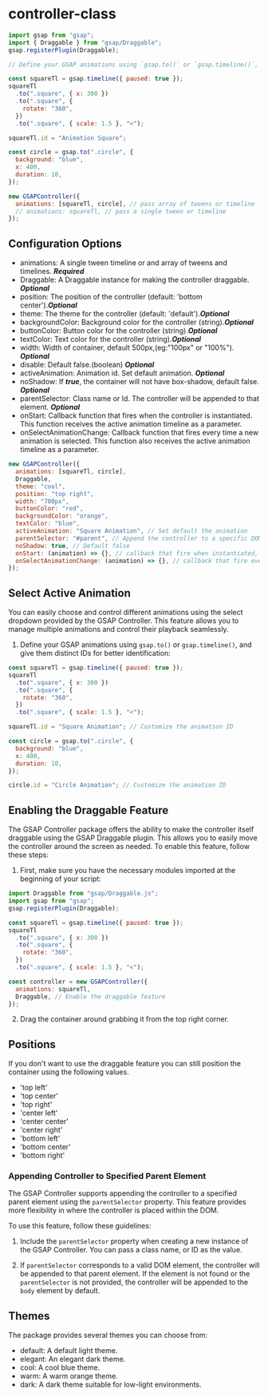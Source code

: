 # controller-class

```js
import gsap from "gsap";
import { Draggable } from "gsap/Draggable";
gsap.registerPlugin(Draggable);

// Define your GSAP animations using `gsap.to()` or `gsap.timeline()`, and give them distinct IDs for better identification:

const squareTl = gsap.timeline({ paused: true });
squareTl
  .to(".square", { x: 300 })
  .to(".square", {
    rotate: "360",
  })
  .to(".square", { scale: 1.5 }, "<");

squareTl.id = "Animation Square";

const circle = gsap.to(".circle", {
  background: "blue",
  x: 400,
  duration: 10,
});

new GSAPController({
  animations: [squareTl, circle], // pass array of tweens or timeline
  // animations: squareTl, // pass a single tween or timeline
});
```

## Configuration Options

- animations: A single tween timeline or and array of tweens and timelines. **_Required_**
- Draggable: A Draggable instance for making the controller draggable. **_Optional_**
- position: The position of the controller (default: 'bottom center').**_Optional_**
- theme: The theme for the controller (default: 'default').**_Optional_**
- backgroundColor: Background color for the controller (string).**_Optional_**
- buttonColor: Button color for the controller (string).**_Optional_**
- textColor: Text color for the controller (string).**_Optional_**
- width: Width of container, default 500px,(eg:"100px" or "100%"). **_Optional_**
- disable: Default false.(boolean) **_Optional_**
- activeAnimation: Animation id. Set default animation. **_Optional_**
- noShadow: If **_true_**, the container will not have box-shadow, default false. **_Optional_**
- parentSelector: Class name or Id. The controller will be appended to that element. **_Optional_**
- onStart: Callback function that fires when the controller is instantiated. This function receives the active animation timeline as a parameter.
- onSelectAnimationChange: Callback function that fires every time a new animation is selected. This function also receives the active animation timeline as a parameter.

```js
new GSAPController({
  animations: [squareTl, circle],
  Draggable,
  theme: "cool",
  position: "top right",
  width: "700px",
  buttonColor: "red",
  backgroundColor: "orange",
  textColor: "blue",
  activeAnimation: "Square Animation", // Set default the animation
  parentSelector: "#parent", // Append the controller to a specific DOM ELEMENT
  noShadow: true, // Default false
  onStart: (animation) => {}, // callback that fire when instantiated,
  onSelectAnimationChange: (animation) => {}, // callback that fire every time a new animation is selected
});
```

## Select Active Animation

You can easily choose and control different animations using the select dropdown provided by the GSAP Controller. This feature allows you to manage multiple animations and control their playback seamlessly.

1. Define your GSAP animations using `gsap.to()` or `gsap.timeline()`, and give them distinct IDs for better identification:

```javascript
const squareTl = gsap.timeline({ paused: true });
squareTl
  .to(".square", { x: 300 })
  .to(".square", {
    rotate: "360",
  })
  .to(".square", { scale: 1.5 }, "<");

squareTl.id = "Square Animation"; // Customize the animation ID

const circle = gsap.to(".circle", {
  background: "blue",
  x: 400,
  duration: 10,
});

circle.id = "Circle Animation"; // Customize the animation ID
```

## Enabling the Draggable Feature

The GSAP Controller package offers the ability to make the controller itself draggable using the GSAP Draggable plugin. This allows you to easily move the controller around the screen as needed. To enable this feature, follow these steps:

1. First, make sure you have the necessary modules imported at the beginning of your script:

```javascript
import Draggable from "gsap/Draggable.js";
import gsap from "gsap";
gsap.registerPlugin(Draggable);

const squareTl = gsap.timeline({ paused: true });
squareTl
  .to(".square", { x: 300 })
  .to(".square", {
    rotate: "360",
  })
  .to(".square", { scale: 1.5 }, "<");

const controller = new GSAPController({
  animations: squareTl,
  Draggable, // Enable the draggable feature
});
```

2. Drag the container around grabbing it from the top right corner.

## Positions

If you don't want to use the draggable feature you can still position the container using the following values.

- 'top left'
- 'top center'
- 'top right'
- 'center left'
- 'center center'
- 'center right'
- 'bottom left'
- 'bottom center'
- 'bottom right'

### Appending Controller to Specified Parent Element

The GSAP Controller supports appending the controller to a specified parent element using the `parentSelector` property. This feature provides more flexibility in where the controller is placed within the DOM.

To use this feature, follow these guidelines:

1. Include the `parentSelector` property when creating a new instance of the GSAP Controller. You can pass a class name, or ID as the value.

2. If `parentSelector` corresponds to a valid DOM element, the controller will be appended to that parent element. If the element is not found or the `parentSelector` is not provided, the controller will be appended to the `body` element by default.

## Themes

The package provides several themes you can choose from:

- default: A default light theme.
- elegant: An elegant dark theme.
- cool: A cool blue theme.
- warm: A warm orange theme.
- dark: A dark theme suitable for low-light environments.
